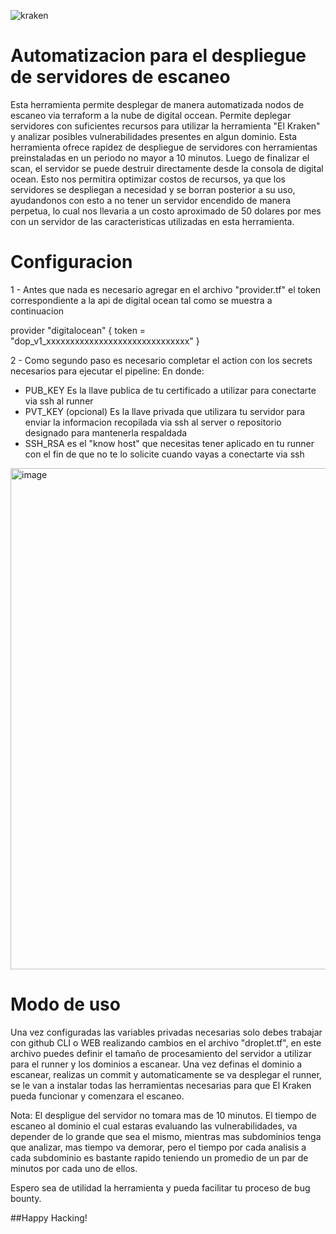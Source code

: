 ![kraken](https://github.com/rockysec/Deploy_ElKraken/assets/48323046/720a236e-6681-4caa-a33c-0d0782ee7c0b)

# Automatizacion para el despliegue de servidores de escaneo
Esta herramienta permite desplegar de manera automatizada nodos de escaneo via terraform a la nube de digital occean.
Permite deplegar servidores con suficientes recursos para utilizar la herramienta "El Kraken" y analizar posibles vulnerabilidades presentes en algun dominio.
Esta herramienta ofrece rapidez de despliegue de servidores con herramientas preinstaladas en un periodo no mayor a 10 minutos. Luego de finalizar el scan, el servidor se puede destruir directamente desde la consola de digital ocean. Esto nos permitira optimizar costos de recursos, ya que los servidores se despliegan a necesidad y se borran posterior a su uso, ayudandonos con esto a no tener un servidor encendido de manera perpetua, lo cual nos llevaria a un costo aproximado de 50 dolares por mes con un servidor de las caracteristicas utilizadas en esta herramienta.

# Configuracion
1 - Antes que nada es necesario agregar en el archivo "provider.tf" el token correspondiente a la api de digital ocean tal como se muestra a continuacion
  
provider "digitalocean" {
  token = "dop_v1_xxxxxxxxxxxxxxxxxxxxxxxxxxxxxx"
}

2 - Como segundo paso es necesario completar el action con los secrets necesarios para ejecutar el pipeline:
En donde:
- PUB_KEY Es la llave publica de tu certificado a utilizar para conectarte via ssh al runner
- PVT_KEY (opcional) Es la llave privada que utilizara tu servidor para enviar la informacion recopilada via ssh al server o repositorio designado para mantenerla respaldada
- SSH_RSA es el "know host" que necesitas tener aplicado en tu runner con el fin de que no te lo solicite cuando vayas a conectarte via ssh
  
<img width="802" alt="image" src="https://github.com/rockysec/Deploy_ElKraken/assets/48323046/2c86c525-29a9-4b3d-a3d8-c75cb7257c46">


# Modo de uso
Una vez configuradas las variables privadas necesarias solo debes trabajar con github CLI o WEB realizando cambios en el archivo "droplet.tf", en este archivo puedes definir el tamaño de procesamiento del servidor a utilizar para el runner y los dominios a escanear. Una vez definas el dominio a escanear, realizas un commit y automaticamente se va desplegar el runner, se le van a instalar todas las herramientas necesarias para que El Kraken pueda funcionar y comenzara el escaneo.

Nota: El despligue del servidor no tomara mas de 10 minutos. El tiempo de escaneo al dominio el cual estaras evaluando las vulnerabilidades, va depender de lo grande que sea el mismo, mientras mas subdominios tenga que analizar, mas tiempo va demorar, pero el tiempo por cada analisis a cada subdominio es bastante rapido teniendo un promedio de un par de minutos por cada uno de ellos.

Espero sea de utilidad la herramienta y pueda facilitar tu proceso de bug bounty.

##Happy Hacking!
